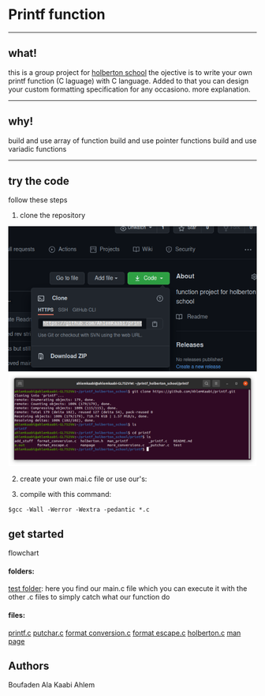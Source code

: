 # Printf function
***
## what!
this is a group project for [holberton school](https://www.holbertonschool.com/tn/en/)
the ojective is to write your own printf function (C laguage) with C language.
Added to that you can design your custom formatting specification for any occasiono.
more explanation.
***
## why!
build and use array of function
build and use pointer functions
build and use variadic functions
***
## try the code
follow these steps
1. clone the repository
<img src = "image/Screenshot from 2021-03-16 15-42-33.png">
<img src = "image/Screenshot from 2021-03-16 15-44-56.png">

2. create your own mai.c file or use our's:

4. compile with this command:
```
$gcc -Wall -Werror -Wextra -pedantic *.c
```
## get started
flowchart 
#### folders:
[test folder](../test): here you find our main.c file which you can execute it with the other .c files to simply catch what our function do
#### files:
[printf.c](../_printf.c)
[putchar.c](../_putchar.c)
[format conversion.c](../format_conversion.c)
[format escape.c](../format_escape.c)
[holberton.c](../holberton.h)
[man page](../man_printf)
## Authors
Boufaden Ala
Kaabi Ahlem
